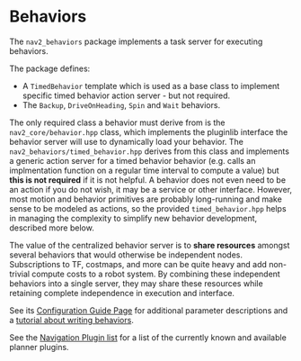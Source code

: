 # Behaviors

The `nav2_behaviors` package implements a task server for executing behaviors.

The package defines:

- A `TimedBehavior` template which is used as a base class to implement specific timed behavior action server - but not required.
- The `Backup`, `DriveOnHeading`, `Spin` and `Wait` behaviors.

The only required class a behavior must derive from is the `nav2_core/behavior.hpp` class, which implements the pluginlib interface the behavior server will use to dynamically load your behavior. The `nav2_behaviors/timed_behavior.hpp` derives from this class and implements a generic action server for a timed behavior behavior (e.g. calls an implmentation function on a regular time interval to compute a value) but **this is not required** if it is not helpful. A behavior does not even need to be an action if you do not wish, it may be a service or other interface. However, most motion and behavior primitives are probably long-running and make sense to be modeled as actions, so the provided `timed_behavior.hpp` helps in managing the complexity to simplify new behavior development, described more below.

The value of the centralized behavior server is to **share resources** amongst several behaviors that would otherwise be independent nodes. Subscriptions to TF, costmaps, and more can be quite heavy and add non-trivial compute costs to a robot system. By combining these independent behaviors into a single server, they may share these resources while retaining complete independence in execution and interface.

See its [Configuration Guide Page](https://navigation.ros.org/configuration/packages/configuring-behavior-server.html) for additional parameter descriptions and a [tutorial about writing behaviors](https://navigation.ros.org/plugin_tutorials/docs/writing_new_behavior_plugin.html).

See the [Navigation Plugin list](https://navigation.ros.org/plugins/index.html) for a list of the currently known and available planner plugins.
